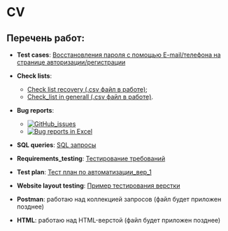 # CV

## Перечень работ:

* **Test cases**: [Восстановления пароля с помощью E-mail/телефона на странице авторизации/регистрации](https://github.com/holyblaz/CV_in_work/blob/main/Test%20cases.csv)
* **Check lists**:  

    * [Check list recovery (.csv файл в работе)]();
    * [Check_list in generall (.csv файл в работе)]().
* **Bug reports**:

    * [![GitHub_issues](https://img.shields.io/badge/GitHub%20issues-informational?style=flat&logo=java&logoColor=green&color)](https://github.com/manny1892/TeamProject/issues/6)
    * [![Bug reports in Excel](https://img.shields.io/badge/Bug%20reports%20in%20Excel%20sheet%20-informational?style=flat&logo=java&logoColor=blue)](https://github.com/holyblaz/CV_in_work/blob/main/Bug_report_in_Excel_sheet.csv)
    
* **SQL queries**: [SQL запросы](https://github.com/holyblaz/CV_in_work/blob/main/SQL_queries.sql)
* **Requirements_testing**: [Тестирование требований](https://docs.google.com/document/d/17XQ1jgor0V8Na6LyHLit1GKmsRsv1NuWtAc9fHo7XZg/edit?usp=sharing)
* **Test plan**: [Тест план по автоматизации_вер_1](https://github.com/holyblaz/Diploma_in_Test_Automation/blob/main/Plan.md)
* **Website layout testing**: [Пример тестирования верстки](https://docs.google.com/document/d/1S2yp8vgWrkBoxGrRyD9YGAjTChjCs001ZTxlsK7aio0/edit?usp=sharing)
* **Postman**: работаю над коллекцией запросов (файл будет приложен позднее)
* **HTML**: работаю над HTML-верстой (файл будет приложен позднее)
